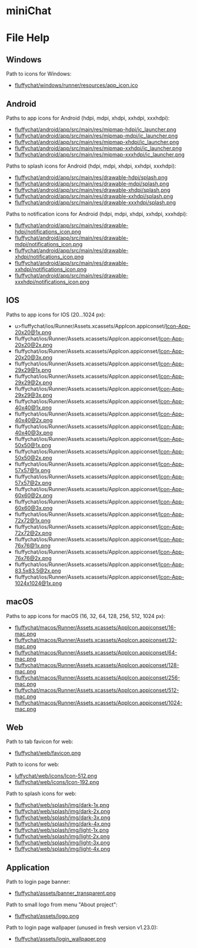 # miniChat

# File Help
## Windows
Path to icons for Windows:
> 
* <u>fluffychat/windows/runner/resources/app_icon.ico</u>


## Android
Paths to app icons for Android (hdpi, mdpi, xhdpi, xxhdpi, xxxhdpi):
> 
* <u>fluffychat/android/app/src/main/res/mipmap-hdpi/ic_launcher.png</u>
* <u>fluffychat/android/app/src/main/res/mipmap-mdpi/ic_launcher.png</u>
* <u>fluffychat/android/app/src/main/res/mipmap-xhdpi/ic_launcher.png</u>
* <u>fluffychat/android/app/src/main/res/mipmap-xxhdpi/ic_launcher.png</u>
* <u>fluffychat/android/app/src/main/res/mipmap-xxxhdpi/ic_launcher.png</u>


Paths to splash icons for Android (hdpi, mdpi, xhdpi, xxhdpi, xxxhdpi):
> 
* <u>fluffychat/android/app/src/main/res/drawable-hdpi/splash.png</u>
* <u>fluffychat/android/app/src/main/res/drawable-mdpi/splash.png</u>
* <u>fluffychat/android/app/src/main/res/drawable-xhdpi/splash.png</u>
* <u>fluffychat/android/app/src/main/res/drawable-xxhdpi/splash.png</u>
* <u>fluffychat/android/app/src/main/res/drawable-xxxhdpi/splash.png</u>


Paths to notification icons for Android (hdpi, mdpi, xhdpi, xxhdpi, xxxhdpi):
> 
* <u>fluffychat/android/app/src/main/res/drawable-hdpi/notifications_icon.png</u>
* <u>fluffychat/android/app/src/main/res/drawable-mdpi/notifications_icon.png</u>
* <u>fluffychat/android/app/src/main/res/drawable-xhdpi/notifications_icon.png</u>
* <u>fluffychat/android/app/src/main/res/drawable-xxhdpi/notifications_icon.png</u>
* <u>fluffychat/android/app/src/main/res/drawable-xxxhdpi/notifications_icon.png</u>

## IOS
Paths to app icons for IOS (20...1024 px):
> 
* u>fluffychat/ios/Runner/Assets.xcassets/AppIcon.appiconset/Icon-App-20x20@1x.png
* fluffychat/ios/Runner/Assets.xcassets/AppIcon.appiconset/Icon-App-20x20@2x.png
* fluffychat/ios/Runner/Assets.xcassets/AppIcon.appiconset/Icon-App-20x20@3x.png
* fluffychat/ios/Runner/Assets.xcassets/AppIcon.appiconset/Icon-App-29x29@1x.png
* fluffychat/ios/Runner/Assets.xcassets/AppIcon.appiconset/Icon-App-29x29@2x.png
* fluffychat/ios/Runner/Assets.xcassets/AppIcon.appiconset/Icon-App-29x29@3x.png
* fluffychat/ios/Runner/Assets.xcassets/AppIcon.appiconset/Icon-App-40x40@1x.png
* fluffychat/ios/Runner/Assets.xcassets/AppIcon.appiconset/Icon-App-40x40@2x.png
* fluffychat/ios/Runner/Assets.xcassets/AppIcon.appiconset/Icon-App-40x40@3x.png
* fluffychat/ios/Runner/Assets.xcassets/AppIcon.appiconset/Icon-App-50x50@1x.png
* fluffychat/ios/Runner/Assets.xcassets/AppIcon.appiconset/Icon-App-50x50@2x.png
* fluffychat/ios/Runner/Assets.xcassets/AppIcon.appiconset/Icon-App-57x57@1x.png
* fluffychat/ios/Runner/Assets.xcassets/AppIcon.appiconset/Icon-App-57x57@2x.png
* fluffychat/ios/Runner/Assets.xcassets/AppIcon.appiconset/Icon-App-60x60@2x.png
* fluffychat/ios/Runner/Assets.xcassets/AppIcon.appiconset/Icon-App-60x60@3x.png
* fluffychat/ios/Runner/Assets.xcassets/AppIcon.appiconset/Icon-App-72x72@1x.png
* fluffychat/ios/Runner/Assets.xcassets/AppIcon.appiconset/Icon-App-72x72@2x.png
* fluffychat/ios/Runner/Assets.xcassets/AppIcon.appiconset/Icon-App-76x76@1x.png
* fluffychat/ios/Runner/Assets.xcassets/AppIcon.appiconset/Icon-App-76x76@2x.png
* fluffychat/ios/Runner/Assets.xcassets/AppIcon.appiconset/Icon-App-83.5x83.5@2x.png
* fluffychat/ios/Runner/Assets.xcassets/AppIcon.appiconset/Icon-App-1024x1024@1x.png</u>

## macOS
Paths to app icons for macOS (16, 32, 64, 128, 256, 512, 1024 px):
> 
* <u>fluffychat/macos/Runner/Assets.xcassets/AppIcon.appiconset/16-mac.png
* fluffychat/macos/Runner/Assets.xcassets/AppIcon.appiconset/32-mac.png
* fluffychat/macos/Runner/Assets.xcassets/AppIcon.appiconset/64-mac.png
* fluffychat/macos/Runner/Assets.xcassets/AppIcon.appiconset/128-mac.png
* fluffychat/macos/Runner/Assets.xcassets/AppIcon.appiconset/256-mac.png
* fluffychat/macos/Runner/Assets.xcassets/AppIcon.appiconset/512-mac.png
* fluffychat/macos/Runner/Assets.xcassets/AppIcon.appiconset/1024-mac.png</u>

## Web
Path to tab favicon for web:
> 
* <u>fluffychat/web/favicon.png</u>

Path to icons for web:
> 
* <u>luffychat/web/icons/Icon-512.png
* fluffychat/web/icons/Icon-192.png</u>

Path to splash icons for web:
> 
* <u>fluffychat/web/splash/img/dark-1x.png
* fluffychat/web/splash/img/dark-2x.png
* fluffychat/web/splash/img/dark-3x.png
* fluffychat/web/splash/img/dark-4x.png
* fluffychat/web/splash/img/light-1x.png
* fluffychat/web/splash/img/light-2x.png
* fluffychat/web/splash/img/light-3x.png
* fluffychat/web/splash/img/light-4x.png</u>

## Application
Path to login page banner:
> 
* <u>fluffychat/assets/banner_transparent.png</u>

Path to small logo from menu "About project":
> 
* <u>fluffychat/assets/logo.png</u>

Path to login page wallpaper (unused in fresh version v1.23.0):
> 
* <u>fluffychat/assets/login_wallpaper.png</u>